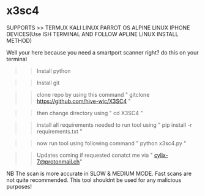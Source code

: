 # x3sc4

SUPPORTS >> TERMUX KALI LINUX PARROT OS ALPINE LINUX IPHONE DEVICES(Use ISH TERMINAL AND FOLLOW APLINE LINUX INSTALL METHOD)

Well your here because you need a smartport scanner right?
do this on your terminal

>> Install python

>> Install git
 
>> clone repo by using this command " gitclone https://github.com/hive-wic/X3SC4 "

>>  then change directory using " cd X3SC4 "

>>  install all requirements needed to run tool using " pip install -r requirements.txt "

>>  now run tool using following command " python x3sc4.py "

>> Updates coming if requested conatct me via    " cylix-7@protonmail.ch" 

NB
The scan is more accurate in SLOW & MEDIUM MODE. Fast scans are not quite recommended. This tool shouldnt be used for any malicious purposes!